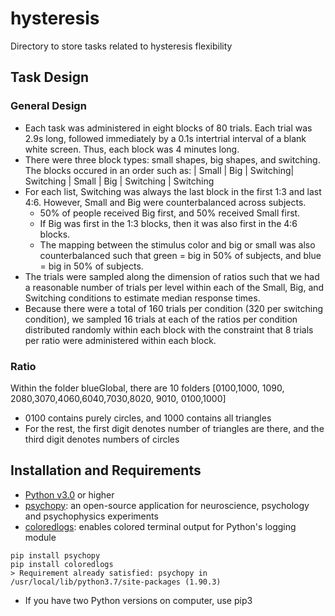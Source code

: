 # hysteresis
Directory to store tasks related to hysteresis flexibility 

## Task Design

### General Design
- Each task was administered in eight blocks of 80 trials. Each trial was 2.9s long, followed immediately by a 0.1s intertrial interval of a blank white screen. Thus, each block was 4 minutes long. 
- There were three block types: small shapes, big shapes, and switching. The blocks occured in an order such as:
     | Small | Big | Switching| Switching | Small | Big | Switching | Switching
- For each list, Switching was always the last block in the first 1:3 and last 4:6. However, Small and Big were counterbalanced across subjects. 
  - 50% of people received Big first, and 50% received Small first. 
  - If Big was first in the 1:3 blocks, then it was also first in the 4:6 blocks. 
  - The mapping between the stimulus color and big or small was also counterbalanced such that green = big in 50% of subjects, and blue = big in 50% of subjects.
- The trials were sampled along the dimension of ratios such that we had a reasonable number of trials per level within each of the Small, Big, and Switching conditions to estimate median response times. 
- Because there were a total of 160 trials per condition (320 per switching condition), we sampled 16 trials at each of the ratios per condition distributed randomly within each block with the constraint that 8 trials per ratio were administered within each block.


### Ratio
Within the folder blueGlobal, there are 10 folders [0100,1000, 1090, 2080,3070,4060,6040,7030,8020, 9010, 0100,1000]
- 0100 contains purely circles, and 1000 contains all triangles
- For the rest, the first digit denotes number of triangles are there, and the third digit denotes numbers of circles 


## Installation and Requirements
- [Python v3.0](https://www.python.org/downloads/) or higher
- [psychopy](http://www.psychopy.org/):  an open-source application for  neuroscience, psychology and psychophysics experiments 
- [coloredlogs](https://github.com/xolox/python-coloredlogs): enables colored terminal output for Python's logging module 
```
pip install psychopy 
pip install coloredlogs 
> Requirement already satisfied: psychopy in /usr/local/lib/python3.7/site-packages (1.90.3) 
``` 
- If you have two Python versions on computer, use pip3 
